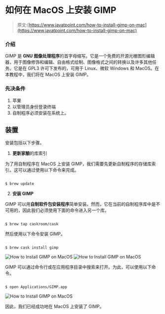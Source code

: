 # 如何在 MacOS 上安装 GIMP

> 原文:[https://www.javatpoint.com/how-to-install-gimp-on-mac](https://www.javatpoint.com/how-to-install-gimp-on-mac)

### 介绍

GIMP 是 **GNU 图像处理程序**的首字母缩写。它是一个免费的开源光栅图形编辑器，用于图像修饰和编辑、自由格式绘制、图像格式之间的转换以及许多其他任务。它是在 GPL3 许可下发布的，可用于 Linux、微软 Windows 和 MacOS。在本教程中，我们将在 MacOS 上安装 GIMP。

### 先决条件

1.  苹果
2.  以管理员身份登录终端
3.  自制程序必须安装在系统上。

## 装置

安装包括以下步骤。

1) **更新家酿**的库索引

为了用自制程序在 MacOS 上安装 GIMP，我们需要先更新自制程序的存储库索引。这可以通过使用以下命令来完成。

```

$ brew update 

```

2) **安装 GIMP**

GIMP 可以用**自制软件包安装程序**简单安装。然而，它在当前的自制程序库中是不可用的，因此我们必须使用下面的命令进入另一个库。

```

$ brew tap caskroom/cask 

```

然后使用以下命令安装 GIMP。

```

$ brew cask install gimp 

```

![How to Install GIMP on MacOS](../Images/4c4312d718713e8942dd06ca97e44862.png)
![How to Install GIMP on MacOS](../Images/6008d0598fb19beb526255ca76126862.png)

GIMP 可以通过命令行或在应用程序目录中搜索来打开。为此，可以使用以下命令。

```

$ open Applications/GIMP.app

```

![How to Install GIMP on MacOS](../Images/46f32ff58f2aa5d3715f2073be7d46f0.png)

因此，我们已经成功地在 MacOS 上安装了 GIMP。